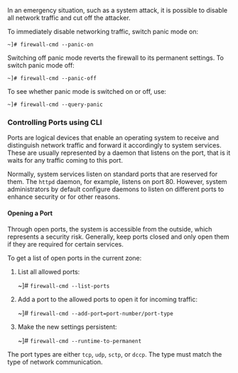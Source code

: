 
In an emergency situation, such as a system attack, it is possible to disable all network traffic and cut off the attacker.

To immediately disable networking traffic, switch panic mode on:

```
~]# firewall-cmd --panic-on
```

Switching off panic mode reverts the firewall to its permanent settings. To switch panic mode off:

```
~]# firewall-cmd --panic-off
```

To see whether panic mode is switched on or off, use:

```
~]# firewall-cmd --query-panic
```

### Controlling Ports using CLI

Ports are logical devices that enable an operating system to receive and distinguish network traffic and forward it accordingly to system services. These are usually represented by a daemon that listens on the port, that is it waits for any traffic coming to this port.

Normally, system services listen on standard ports that are reserved for them. The `httpd` daemon, for example, listens on port 80. However, system administrators by default configure daemons to listen on different ports to enhance security or for other reasons.

#### Opening a Port

Through open ports, the system is accessible from the outside, which represents a security risk. Generally, keep ports closed and only open them if they are required for certain services.

To get a list of open ports in the current zone:

1. List all allowed ports:
    
    ~]# `firewall-cmd --list-ports`
    
2. Add a port to the allowed ports to open it for incoming traffic:
    
    ~]# `firewall-cmd --add-port=port-number/port-type`
    
3. Make the new settings persistent:
    
    ~]# `firewall-cmd --runtime-to-permanent`

The port types are either `tcp`, `udp`, `sctp`, or `dccp`. The type must match the type of network communication.



